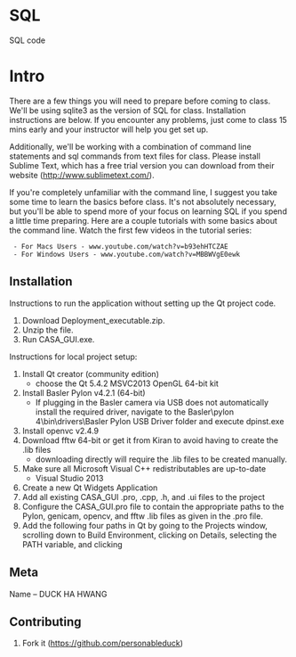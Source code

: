 # SQL
SQL code

# Intro

There are a few things you will need to prepare before coming to class. We'll be using sqlite3 as the version of SQL for class. Installation instructions are below. If you encounter any problems, just come to class 15 mins early and your instructor will help you get set up.  

Additionally, we'll be working with a combination of command line statements and sql commands from text files for class.  Please install Sublime Text, which has a free trial version you can download from their website (http://www.sublimetext.com/).

If you're completely unfamiliar with the command line, I suggest you take some time to learn the basics before class.  It's not absolutely necessary, but you'll be able to spend more of your focus on learning SQL if you spend a little time preparing.  Here are a couple tutorials with some basics about the command line.  Watch the first few videos in the tutorial series:

     - For Macs Users - www.youtube.com/watch?v=b93ehHTCZAE
     - For Windows Users - www.youtube.com/watch?v=MBBWVgE0ewk

## Installation

Instructions to run the application without setting up the Qt project code.
1. Download Deployment_executable.zip.
2. Unzip the file.
3. Run CASA_GUI.exe.

Instructions for local project setup:

1. Install Qt creator (community edition)
	- choose the Qt 5.4.2 MSVC2013 OpenGL 64-bit kit
2. Install Basler Pylon v4.2.1 (64-bit)
	- If plugging in the Basler camera via USB does not automatically install
		the required driver, navigate to the
		Basler\pylon 4\bin\drivers\Basler Pylon USB Driver folder and execute
		dpinst.exe
3. Install openvc v2.4.9
4. Download fftw 64-bit or get it from Kiran to avoid having to create the .lib files
	- downloading directly will require the .lib files to be created manually.
5. Make sure all Microsoft Visual C++ redistributables are up-to-date
	- Visual Studio 2013
6. Create a new Qt Widgets Application
7. Add all existing CASA_GUI .pro, .cpp, .h, and .ui files to the project
8. Configure the CASA_GUI.pro file to contain the appropriate paths to the
	Pylon, genicam, opencv, and fftw .lib files as given in the .pro file.
9. Add the following four paths in Qt by going to the Projects window,
	scrolling down to Build Environment, clicking on Details, selecting
	the PATH variable, and clicking
	
## Meta

Name – DUCK HA HWANG

## Contributing

1. Fork it (<https://github.com/personableduck>)

